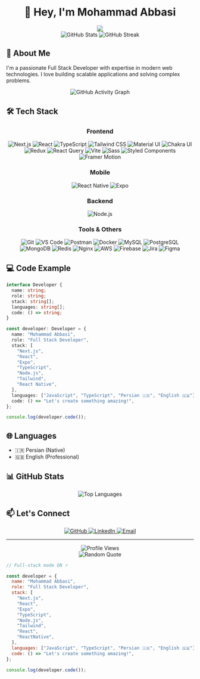 # <div align="center">👋 Hey, I'm Mohammad Abbasi</div>

<div align="center">
  <img src="https://readme-typing-svg.herokuapp.com?lines=Full+Stack+Developer;Next.js+Enthusiast;React+Expert;TypeScript+Advocate;Let's+Build+Something+Amazing!&center=true&width=500&height=45&color=2D3748&vCenter=true&size=22">
</div>

<div align="center">
  <img src="https://github-readme-stats.vercel.app/api?username=Moabbasi378&show_icons=true&theme=radical" alt="GitHub Stats" />
  <img src="https://github-readme-streak-stats.herokuapp.com/?user=Moabbasi378&theme=radical" alt="GitHub Streak" />
</div>

## 🚀 About Me

I'm a passionate Full Stack Developer with expertise in modern web technologies. I love building scalable applications and solving complex problems.

<div align="center">
  <img src="https://github-readme-activity-graph.vercel.app/graph?username=Moabbasi378&theme=react-dark&hide_border=true&area=true" alt="GitHub Activity Graph" />
</div>

## 🛠️ Tech Stack

<div align="center">
  
### Frontend
![Next.js](https://img.shields.io/badge/Next.js-000000?style=for-the-badge&logo=next.js&logoColor=white)
![React](https://img.shields.io/badge/React-20232A?style=for-the-badge&logo=react&logoColor=61DAFB)
![TypeScript](https://img.shields.io/badge/TypeScript-007ACC?style=for-the-badge&logo=typescript&logoColor=white)
![Tailwind CSS](https://img.shields.io/badge/Tailwind_CSS-38B2AC?style=for-the-badge&logo=tailwind-css&logoColor=white)
![Material UI](https://img.shields.io/badge/Material_UI-0081CB?style=for-the-badge&logo=mui&logoColor=white)
![Chakra UI](https://img.shields.io/badge/Chakra_UI-319795?style=for-the-badge&logo=chakra-ui&logoColor=white)
![Redux](https://img.shields.io/badge/Redux-764ABC?style=for-the-badge&logo=redux&logoColor=white)
![React Query](https://img.shields.io/badge/React_Query-FF4154?style=for-the-badge&logo=react-query&logoColor=white)
![Vite](https://img.shields.io/badge/Vite-646CFF?style=for-the-badge&logo=vite&logoColor=white)
![Sass](https://img.shields.io/badge/Sass-CC6699?style=for-the-badge&logo=sass&logoColor=white)
![Styled Components](https://img.shields.io/badge/Styled_Components-DB7093?style=for-the-badge&logo=styled-components&logoColor=white)
![Framer Motion](https://img.shields.io/badge/Framer_Motion-0055FF?style=for-the-badge&logo=framer&logoColor=white)

### Mobile

![React Native](https://img.shields.io/badge/React_Native-20232A?style=for-the-badge&logo=react&logoColor=61DAFB)
![Expo](https://img.shields.io/badge/Expo-000020?style=for-the-badge&logo=expo&logoColor=white)

### Backend

![Node.js](https://img.shields.io/badge/Node.js-339933?style=for-the-badge&logo=node.js&logoColor=white)

### Tools & Others

![Git](https://img.shields.io/badge/Git-F05032?style=for-the-badge&logo=git&logoColor=white)
![VS Code](https://img.shields.io/badge/VS_Code-007ACC?style=for-the-badge&logo=visual-studio-code&logoColor=white)
![Postman](https://img.shields.io/badge/Postman-FF6C37?style=for-the-badge&logo=postman&logoColor=white)
![Docker](https://img.shields.io/badge/Docker-2496ED?style=for-the-badge&logo=docker&logoColor=white)
![MySQL](https://img.shields.io/badge/MySQL-4479A1?style=for-the-badge&logo=mysql&logoColor=white)
![PostgreSQL](https://img.shields.io/badge/PostgreSQL-4169E1?style=for-the-badge&logo=postgresql&logoColor=white)
![MongoDB](https://img.shields.io/badge/MongoDB-47A248?style=for-the-badge&logo=mongodb&logoColor=white)
![Redis](https://img.shields.io/badge/Redis-DC382D?style=for-the-badge&logo=redis&logoColor=white)
![Nginx](https://img.shields.io/badge/Nginx-009639?style=for-the-badge&logo=nginx&logoColor=white)
![AWS](https://img.shields.io/badge/AWS-232F3E?style=for-the-badge&logo=amazon-aws&logoColor=white)
![Firebase](https://img.shields.io/badge/Firebase-FFCA28?style=for-the-badge&logo=firebase&logoColor=black)
![Jira](https://img.shields.io/badge/Jira-0052CC?style=for-the-badge&logo=jira&logoColor=white)
![Figma](https://img.shields.io/badge/Figma-F24E1E?style=for-the-badge&logo=figma&logoColor=white)

</div>

## 💻 Code Example

```typescript
interface Developer {
  name: string;
  role: string;
  stack: string[];
  languages: string[];
  code: () => string;
}

const developer: Developer = {
  name: "Mohammad Abbasi",
  role: "Full Stack Developer",
  stack: [
    "Next.js",
    "React",
    "Expo",
    "TypeScript",
    "Node.js",
    "Tailwind",
    "React Native",
  ],
  languages: ["JavaScript", "TypeScript", "Persian 🇮🇷", "English 🇬🇧"],
  code: () => "Let's create something amazing!",
};

console.log(developer.code());
```

## 🌐 Languages

- 🇮🇷 Persian (Native)
- 🇬🇧 English (Professional)

## 📊 GitHub Stats

<div align="center">
  <img src="https://github-readme-stats.vercel.app/api/top-langs/?username=Moabbasi378&layout=compact&theme=radical" alt="Top Languages" />
</div>

## 📫 Let's Connect

<div align="center">
  <a href="https://github.com/Moabbasi378" target="_blank">
    <img src="https://img.shields.io/badge/GitHub-100000?style=for-the-badge&logo=github&logoColor=white" alt="GitHub">
  </a>
  <a href="https://www.linkedin.com/in/mohammad-abbasi378" target="_blank">
    <img src="https://img.shields.io/badge/LinkedIn-0077B5?style=for-the-badge&logo=linkedin&logoColor=white" alt="LinkedIn">
  </a>
  <a href="mailto:mohammadabbasi378@gmail.com">
    <img src="https://img.shields.io/badge/Email-D14836?style=for-the-badge&logo=gmail&logoColor=white" alt="Email">
  </a>
</div>

---

<div align="center">
  <img src="https://komarev.com/ghpvc/?username=Moabbasi378&label=Profile%20views&color=0e75b6&style=flat" alt="Profile Views" />
</div>

<div align="center">
  <img src="https://quotes-github-readme.vercel.app/api?type=horizontal&theme=radical" alt="Random Quote" />
</div>

```js
// Full-stack mode ON ⚡

const developer = {
  name: "Mohammad Abbasi",
  role: "Full Stack Developer",
  stack: [
    "Next.js",
    "React",
    "Expo",
    "TypeScript",
    "Node.js",
    "Tailwind",
    "React",
    "ReactNative",
  ],
  languages: ["JavaScript", "TypeScript", "Persian 🇮🇷", "English 🇬🇧"],
  code: () => "Let's create something amazing!",
};

console.log(developer.code());
```
